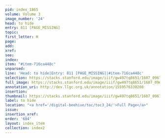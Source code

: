 ```yaml
---
pid: index_1865
volume: Volume 3
image_number: '24'
head: to hide
entry: 811 [PAGE_MISSING]
topic:
first_letter: H
page:
add:
xref:
see:
index:
item: "#item-716ca448c"
unparsed:
line: 'Head: to hide|Entry: 811 [PAGE_MISSING]|#item-716ca448c'
selection: https://stacks.stanford.edu/image/iiif/gw497tq8651/1607_0967/405,1685,444,104/full/0/default.jpg
full_image: https://stacks.stanford.edu/image/iiif/gw497tq8651/1607_0967/full/full/0/default.jpg
annotation_uri: http://dev.llgc.org.uk/annotation/1559576330208
insertion:
thumbnail: https://stacks.stanford.edu/image/iiif/gw497tq8651/1607_0967/405,1685,444,104/150,/0/default.jpg
label: to hide
location: "<a href='/digital-beehive/toc/toc3_24/'>Full Page</a>"
issue:
insertion_xref:
order: '684'
layout: index_item
collection: index2
---
```


